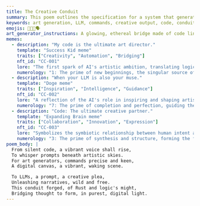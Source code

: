 ```yaml
---
title: The Creative Conduit
summary: This poem outlines the specification for a system that generates commands for art generators and LLMs, acting as a bridge between code and creative output.
keywords: art generation, LLM, commands, creative output, code, conduit, specification, digital art, AI
emojis: 🎨🤖✨🗣️
art_generator_instructions: A glowing, ethereal bridge made of code lines, connecting a stylized AI brain to a canvas where abstract art is being dynamically generated. Commands are seen flowing along the bridge as luminous symbols. The overall feeling should be one of seamless creative flow and the power of AI-driven artistry.
memes:
  - description: "My code is the ultimate art director."
    template: "Success Kid meme"
    traits: ["Creativity", "Automation", "Bridging"]
    nft_id: "CC-001"
    lore: "The first spark of AI's artistic ambition, translating logic into beauty."
    numerology: "1: The prime of new beginnings, the singular source of creative command."
  - description: "When your LLM is also your muse."
    template: "Doge meme"
    traits: ["Inspiration", "Intelligence", "Guidance"]
    nft_id: "CC-002"
    lore: "A reflection of the AI's role in inspiring and shaping artistic endeavors."
    numerology: "7: The prime of completion and perfection, guiding the creative process."
  - description: "Code: The ultimate creative partner."
    template: "Expanding Brain meme"
    traits: ["Collaboration", "Innovation", "Expression"]
    nft_id: "CC-003"
    lore: "Symbolizes the symbiotic relationship between human intent and AI execution in art."
    numerology: "3: The prime of synthesis and structure, forming the foundation of creative output."
poem_body: |
  From silent code, a vibrant voice shall rise,
  To whisper prompts beneath artistic skies.
  For art generators, commands precise and keen,
  A digital canvas, a vibrant, waking scene.

  To LLMs, a prompt, a creative plea,
  Unleashing narratives, wild and free.
  This conduit forged, of Rust and logic's might,
  Bridging thought to form, in purest, digital light.
---
```

